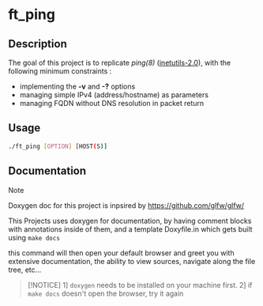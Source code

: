 # ft_ping

## Description

The goal of this project is to replicate _ping(8)_ ([inetutils-2.0](https://layers.openembedded.org/layerindex/recipe/169108/)),
with the following minimum constraints :
- implementing the <b>-v</b> and <b>-?</b> options
- managing simple IPv4 (address/hostname) as parameters
- managing FQDN without DNS resolution in packet return

## Usage

```bash 
./ft_ping [OPTION] [HOST(S)]
```


## Documentation

> [!NOTE]
> Doxygen doc for this project is inpsired by https://github.com/glfw/glfw/

This Projects uses doxygen for documentation, by having comment blocks with annotations
inside of them, and a template Doxyfile.in which gets built using ```make docs```

this command will then open your default browser and greet you with extensive documentation,
the ability to view sources, navigate along the file tree, etc...

> [!NOTICE]
> 1] ```doxygen``` needs to be installed on your machine first.
> 2] if ```make docs``` doesn't open the browser, try it again
